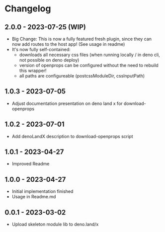 # Changelog

## 2.0.0 - 2023-07-25 (WIP)

- Big Change: This is now a fully featured fresh plugin, since they can now add routes to the host app! (See usage in readme)
- It's now fully self-contained:
  - downloads all necessary css files (when running locally / in deno cli, not possible on deno deploy)
  - version of openprops can be configured without the need to rebuild this wrapper!
  - all paths are configureable (postcssModuleDir, cssInputPath)

## 1.0.3 - 2023-07-05

- Adjust documentation presentation on deno land x for download-openprops

## 1.0.2 - 2023-07-01

- Add denoLandX description to download-openprops script

## 1.0.1 - 2023-04-27

- Improved Readme

## 1.0.0 - 2023-04-27

- Initial implementation finished
- Usage in Readme.md

## 0.0.1 - 2023-03-02

- Upload skeleton module lib to deno.land/x
